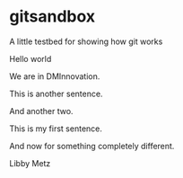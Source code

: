 # gitsandbox
A little testbed for showing how git works

Hello world

We are in DMInnovation.

This is another sentence.

And another two.

This is my first sentence.

And now for something completely different.

Libby Metz
